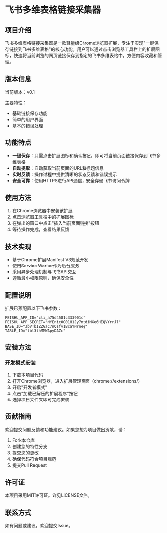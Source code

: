 # 飞书多维表格链接采集器

## 项目介绍

飞书多维表格链接采集器是一款轻量级Chrome浏览器扩展，专注于实现"一键保存链接到飞书多维表格"的核心功能。用户可以通过点击浏览器工具栏上的扩展图标，快速将当前浏览的网页链接保存到指定的飞书多维表格中，方便内容收藏和管理。

## 版本信息

当前版本：v0.1

主要特性：
- 基础链接保存功能
- 简单的用户界面
- 基本的错误处理

## 功能特点

- **一键保存**：只需点击扩展图标和确认按钮，即可将当前页面链接保存到飞书多维表格
- **自动提取**：自动获取当前页面的URL和标题信息
- **实时反馈**：操作过程中提供清晰的状态反馈和错误提示
- **安全可靠**：使用HTTPS进行API通信，安全存储飞书访问令牌

## 使用方法

1. 在Chrome浏览器中安装该扩展
2. 点击浏览器工具栏中的扩展图标
3. 在弹出的窗口中点击"插入当前页面链接"按钮
4. 等待操作完成，查看结果反馈

## 技术实现

- 基于Chrome扩展Manifest V3规范开发
- 使用Service Worker作为后台服务
- 采用异步处理机制与飞书API交互
- 遵循最小权限原则，确保安全性

## 配置说明

扩展已预配置以下飞书参数：

```
FEISHU_APP_ID="cli_a75d4581c333901c"
FEISHU_APP_SECRET="NYEnic0G01H1Jy7mtdiMXe6HEQVYrrJl"
BASE_ID="JbVTbIZZGaC7nQsfv1BcaYNrneg"
TABLE_ID="tbl3thMMWApyDAZc"
```

## 安装方法

### 开发模式安装

1. 下载本项目代码
2. 打开Chrome浏览器，进入扩展管理页面（chrome://extensions/）
3. 开启"开发者模式"
4. 点击"加载已解压的扩展程序"按钮
5. 选择项目文件夹即可完成安装

## 贡献指南

欢迎提交问题反馈和功能建议。如果您想为项目做出贡献，请：

1. Fork本仓库
2. 创建您的特性分支
3. 提交您的更改
4. 确保代码符合项目规范
5. 提交Pull Request

## 许可证

本项目采用MIT许可证。详见LICENSE文件。

## 联系方式

如有问题或建议，欢迎提交Issue。